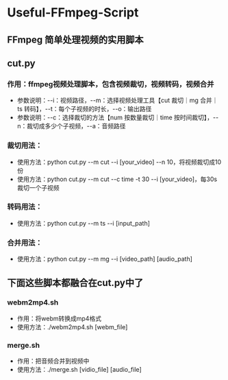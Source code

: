 # Useful-FFmpeg-Script
## FFmpeg 简单处理视频的实用脚本   

## cut.py

### 作用：ffmpeg视频处理脚本，包含视频裁切，视频转码，视频合并
* 参数说明：--i：视频路径，--m：选择视频处理工具【cut 裁切｜mg 合并｜ts 转码】，--t：每个子视频的时长，--o：输出路径
* 参数说明：--c：选择裁切的方法【num 按数量裁切｜time 按时间裁切】，--n：裁切成多少个子视频，--a：音频路径
### 裁切用法：
* 使用方法：python cut.py --m cut --i [your_video] --n 10，将视频裁切成10份
* 使用方法：python cut.py --m cut --c time -t 30 --i [your_video]，每30s裁切一个子视频

### 转码用法：
* 使用方法：python cut.py --m ts --i [input_path]

### 合并用法：
* 使用方法：python cut.py --m mg --i [video_path] [audio_path]


## 下面这些脚本都融合在cut.py中了
### webm2mp4.sh
* 作用：将webm转换成mp4格式
* 使用方法：./webm2mp4.sh [webm_file]

### merge.sh
* 作用：把音频合并到视频中
* 使用方法：./merge.sh [vidio_file] [audio_file]
